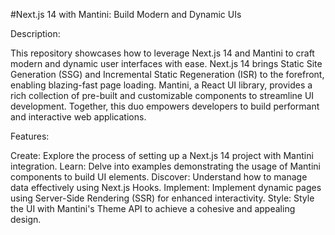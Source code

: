 #Next.js 14 with Mantini: Build Modern and Dynamic UIs

Description:

This repository showcases how to leverage Next.js 14 and Mantini to craft modern and dynamic user interfaces with ease. Next.js 14 brings Static Site Generation (SSG) and Incremental Static Regeneration (ISR) to the forefront, enabling blazing-fast page loading. Mantini, a React UI library, provides a rich collection of pre-built and customizable components to streamline UI development. Together, this duo empowers developers to build performant and interactive web applications.

Features:

Create: Explore the process of setting up a Next.js 14 project with Mantini integration.
Learn: Delve into examples demonstrating the usage of Mantini components to build UI elements.
Discover: Understand how to manage data effectively using Next.js Hooks.
Implement: Implement dynamic pages using Server-Side Rendering (SSR) for enhanced interactivity.
Style: Style the UI with Mantini's Theme API to achieve a cohesive and appealing design.
